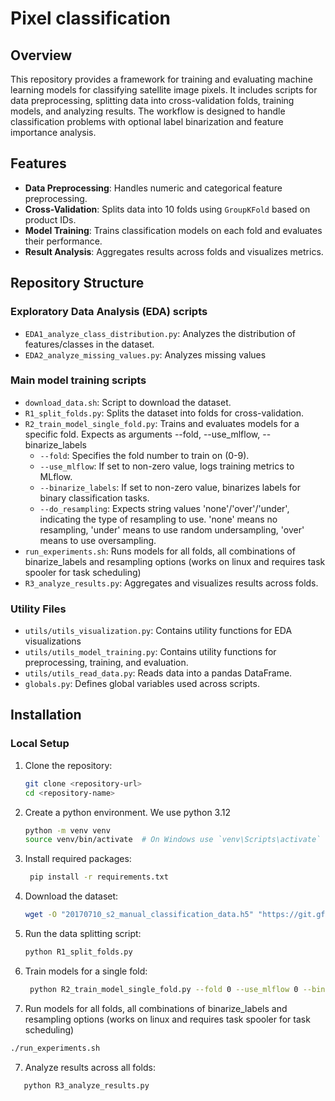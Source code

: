 # Pixel classification

## Overview

This repository provides a framework for training and evaluating machine learning models
for classifying satellite image pixels. It includes scripts for data preprocessing, splitting data into cross-validation
folds, training models, and analyzing results. The workflow is designed to handle classification problems with optional
label binarization and feature importance analysis.

## Features

- **Data Preprocessing**: Handles numeric and categorical feature preprocessing.
- **Cross-Validation**: Splits data into 10 folds using `GroupKFold` based on product IDs.
- **Model Training**: Trains classification models on each fold and evaluates their performance.
- **Result Analysis**: Aggregates results across folds and visualizes metrics.

## Repository Structure

### Exploratory Data Analysis (EDA) scripts
- `EDA1_analyze_class_distribution.py`: Analyzes the distribution of features/classes in the dataset.
- `EDA2_analyze_missing_values.py`: Analyzes missing values

### Main model training scripts
- `download_data.sh`: Script to download the dataset.
- `R1_split_folds.py`: Splits the dataset into folds for cross-validation.
- `R2_train_model_single_fold.py`: Trains and evaluates models for a specific fold. Expects as arguments --fold, --use_mlflow, --binarize_labels
  - `--fold`: Specifies the fold number to train on (0-9).
  - `--use_mlflow`: If set to non-zero value, logs training metrics to MLflow.
  - `--binarize_labels`: If set to non-zero value, binarizes labels for binary classification tasks.
  - `--do_resampling`: Expects string values 'none'/'over'/'under', indicating the type of resampling to use. 'none' means no resampling, 'under' means to use random undersampling, 'over' means to use oversampling.
- `run_experiments.sh`: Runs models for all folds, all combinations of binarize_labels and resampling options (works on linux and requires task spooler for task scheduling)
- `R3_analyze_results.py`: Aggregates and visualizes results across folds.

### Utility Files
- `utils/utils_visualization.py`: Contains utility functions for EDA visualizations
- `utils/utils_model_training.py`: Contains utility functions for preprocessing, training, and evaluation.
- `utils/utils_read_data.py`: Reads data into a pandas DataFrame.
- `globals.py`: Defines global variables used across scripts.

## Installation
### Local Setup

1. Clone the repository:
   ```bash
   git clone <repository-url>
   cd <repository-name>
   ```
2. Create a python environment. We use python 3.12
   ```bash
   python -m venv venv
   source venv/bin/activate  # On Windows use `venv\Scripts\activate`
   ```
3. Install required packages:
   ```bash
    pip install -r requirements.txt
    ```
4. Download the dataset:
   ```bash
   wget -O "20170710_s2_manual_classification_data.h5" "https://git.gfz-potsdam.de/EnMAP/sentinel2_manual_classification_clouds/-/raw/master/20170710_s2_manual_classification_data.h5"
    ```
5. Run the data splitting script:
   ```bash
   python R1_split_folds.py
   ```
6. Train models for a single fold:
   ```bash
    python R2_train_model_single_fold.py --fold 0 --use_mlflow 0 --binarize_labels 1 --do_resampling none
    ```
7. Run models for all folds, all combinations of binarize_labels and resampling options (works on linux and requires task spooler for task scheduling)
```bash
./run_experiments.sh
```
7. Analyze results across all folds:
```bash
   python R3_analyze_results.py
   ```